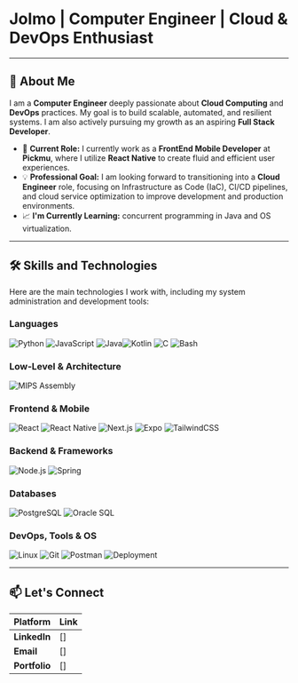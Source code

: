 # Jolmo | Computer Engineer | Cloud & DevOps Enthusiast
---

## 🧠 About Me

I am a **Computer Engineer** deeply passionate about **Cloud Computing** and **DevOps** practices. My goal is to build scalable, automated, and resilient systems. I am also actively pursuing my growth as an aspiring **Full Stack Developer**.

* 🏢 **Current Role:** I currently work as a **FrontEnd Mobile Developer** at **Pickmu**, where I utilize **React Native** to create fluid and efficient user experiences.
* 💡 **Professional Goal:** I am looking forward to transitioning into a **Cloud Engineer** role, focusing on Infrastructure as Code (IaC), CI/CD pipelines, and cloud service optimization to improve development and production environments.
* 📈 **I'm Currently Learning:** concurrent programming in Java and OS virtualization.

---

## 🛠️ Skills and Technologies

Here are the main technologies I work with, including my system administration and development tools:

### Languages
![Python](https://img.shields.io/badge/Python-3776AB?style=for-the-badge&logo=python&logoColor=white)
![JavaScript](https://img.shields.io/badge/JavaScript-F7DF1E?style=for-the-badge&logo=javascript&logoColor=black)
![Java](https://img.shields.io/badge/java-%23ED8B00.svg?style=for-the-badge&logo=openjdk&logoColor=white)![Kotlin](https://img.shields.io/badge/Kotlin-0095D5?style=for-the-badge&logo=kotlin&logoColor=white)
![C](https://img.shields.io/badge/C-00599C?style=for-the-badge&logo=c&logoColor=white)
![Bash](https://img.shields.io/badge/Shell_Script-121011?style=for-the-badge&logo=gnu-bash&logoColor=white)

### Low-Level & Architecture
![MIPS Assembly](https://img.shields.io/badge/MIPS%20Assembly-00599C?style=for-the-badge&logo=assemblyscript&logoColor=white)

### Frontend & Mobile
![React](https://img.shields.io/badge/React-61DAFB?style=for-the-badge&logo=react&logoColor=black)
![React Native](https://img.shields.io/badge/React_Native-61DAFB?style=for-the-badge&logo=react&logoColor=black)
![Next.js](https://img.shields.io/badge/Next.js-000000?style=for-the-badge&logo=nextdotjs&logoColor=white)
![Expo](https://img.shields.io/badge/expo-1C1E24?style=for-the-badge&logo=expo&logoColor=#D04A37)
![TailwindCSS](https://img.shields.io/badge/tailwindcss-%2338B2AC.svg?style=for-the-badge&logo=tailwind-css&logoColor=white)


### Backend & Frameworks
![Node.js](https://img.shields.io/badge/Node.js-339933?style=for-the-badge&logo=nodedotjs&logoColor=white)
![Spring](https://img.shields.io/badge/spring-%236DB33F.svg?style=for-the-badge&logo=spring&logoColor=white)

### Databases
![PostgreSQL](https://img.shields.io/badge/PostgreSQL-316192?style=for-the-badge&logo=postgresql&logoColor=white)
![Oracle SQL](https://img.shields.io/badge/Oracle-F80000?style=for-the-badge&logo=oracle&logoColor=white)

### DevOps, Tools & OS
![Linux](https://img.shields.io/badge/Linux-FCC624?style=for-the-badge&logo=linux&logoColor=black)
![Git](https://img.shields.io/badge/Git-F05032?style=for-the-badge&logo=git&logoColor=white)
![Postman](https://img.shields.io/badge/Postman-FF6C37?style=for-the-badge&logo=postman&logoColor=white)
![Deployment](https://img.shields.io/badge/Deployment-blue?style=for-the-badge&logo=vercel&logoColor=white)

---

## 📫 Let's Connect

| Platform | Link |
| :--- | :--- |
| **LinkedIn** | [] |
| **Email** | [] |
| **Portfolio** | [] |
